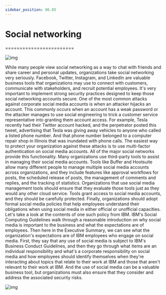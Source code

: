 ```yaml
---
sidebar_position: 06.05
---
```


# Social networking
========================

![img](/img/1-6-5-1.png)

While many people view social networking as a way to chat with friends and share career and personal updates, organizations take social networking very seriously. Facebook, Twitter, Instagram, and LinkedIn are valuable business tools that organizations may use to connect with customers, communicate with stakeholders, and recruit potential employees. It's very important to implement strong security practices designed to keep those social networking accounts secure. One of the most common attacks against corporate social media accounts is when an attacker hijacks an account. This commonly occurs when an account has a weak password or the attacker manages to use social engineering to trick a customer service representative into granting them account access. For example, Tesla recently had their Twitter account hacked, and the perpetrator posted this tweet, advertising that Tesla was giving away vehicles to anyone who called a listed phone number. And that phone number belonged to a computer repair shop in Illinois that was inundated with phone calls. The easiest way to protect your organization against these attacks is to use multi-factor authentication on social media accounts. All of the major social networks provide this functionality. Many organizations use third-party tools to assist in managing their social media accounts. Tools like Buffer and Hootsuite allow many different people to manage multiple social media accounts across organizations, and they include features like approval workflows for posts, the scheduled release of posts, the management of comments and replies, and the tracking of statistics. Organizations that use social media management tools should ensure that they evaluate those tools just as they would any other cloud service. Tools grant access to social media accounts, and they should be carefully protected. Finally, organizations should adopt formal social media policies that help employees understand their obligations when using social media in either official or unofficial capacities. Let's take a look at the contents of one such policy from IBM. IBM's Social Computing Guidelines walk through a reasonable introduction on why social media is important to the business and what the expectations are of employees. Then here in the Executive Summary, we can see what the organization's expectations are of IBM employees who engage on social media. First, they say that any use of social media is subject to IBM's Business Conduct Guidelines, and then they go through what items are an individual responsibility and what's a corporate responsibility on social media and how employees should identify themselves when they're interacting about topics that relate to their work at IBM and those that aren't relevant to their work at IBM. And the use of social media can be a valuable business tool, but organizations must also ensure that they consider and address the associated security risks.

![img](/img/1-6-5-2.png)
